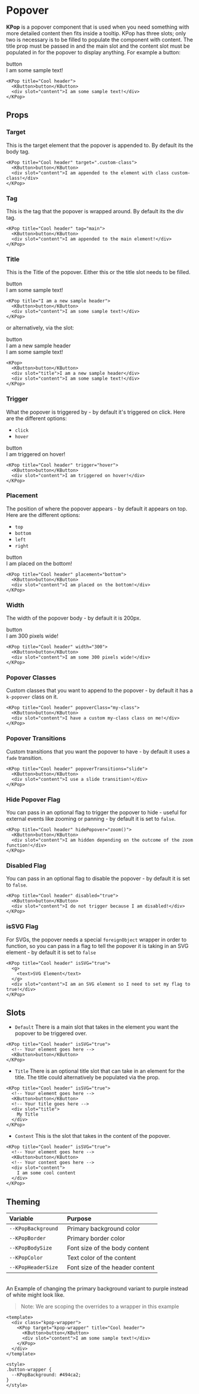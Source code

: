# Popover

**KPop** is a popover component that is used when you need something with more detailed content then fits inside a tooltip.
KPop has three slots; only two is necessary is to be filled to populate the component with content.
The title prop must be passed in and the main slot and the content slot must be populated in for the popover to display anything. 
For example a button:

<KPop title="Cool header">
  <KButton>button</KButton>
  <div slot="content">I am some sample text!</div>
</KPop>

```vue
<KPop title="Cool header">
  <KButton>button</KButton>
  <div slot="content">I am some sample text!</div>
</KPop>
```

## Props

### Target
This is the target element that the popover is appended to. By default its the body tag.

```vue
<KPop title="Cool header" target=".custom-class">
  <KButton>button</KButton>
  <div slot="content">I am appended to the element with class custom-class!</div>
</KPop>
```

### Tag
This is the tag that the popover is wrapped around. By default its the div tag.

```vue
<KPop title="Cool header" tag="main">
  <KButton>button</KButton>
  <div slot="content">I am appended to the main element!</div>
</KPop>
```

### Title
This is the Title of the popover. Either this or the title slot needs to be filled.

<KPop title="I am a new sample header">
  <KButton>button</KButton>
  <div slot="content">I am some sample text!</div>
</KPop>

```vue
<KPop title="I am a new sample header">
  <KButton>button</KButton>
  <div slot="content">I am some sample text!</div>
</KPop>
```

or alternatively, via the slot:

<KPop>
  <KButton>button</KButton>
  <div slot="title">I am a new sample header</div>
  <div slot="content">I am some sample text!</div>
</KPop>

```vue
<KPop>
  <KButton>button</KButton>
  <div slot="title">I am a new sample header</div>
  <div slot="content">I am some sample text!</div>
</KPop>
```

### Trigger
What the popover is triggered by - by default it's triggered on click.
Here are the different options:

- `click`
- `hover`

<KPop title="Cool header" trigger="hover">
  <KButton>button</KButton>
  <div slot="content">I am triggered on hover!</div>
</KPop>

```vue
<KPop title="Cool header" trigger="hover">
  <KButton>button</KButton>
  <div slot="content">I am triggered on hover!</div>
</KPop>
```

### Placement
The position of where the popover appears - by default it appears on top.
Here are the different options:

- `top`
- `bottom`
- `left`
- `right`

<KPop title="Cool header" placement="bottom">
  <KButton>button</KButton>
  <div slot="content">I am placed on the bottom!</div>
</KPop>

```vue
<KPop title="Cool header" placement="bottom">
  <KButton>button</KButton>
  <div slot="content">I am placed on the bottom!</div>
</KPop>
```

### Width
The width of the popover body - by default it is 200px.

<KPop title="Cool header" width="300">
  <KButton>button</KButton>
  <div slot="content">I am 300 pixels wide!</div>
</KPop>

```vue
<KPop title="Cool header" width="300">
  <KButton>button</KButton>
  <div slot="content">I am some 300 pixels wide!</div>
</KPop>
```

### Popover Classes
Custom classes that you want to append to the popover - by default it has a `k-popover` class on it.

```vue
<KPop title="Cool header" popoverClass="my-class">
  <KButton>button</KButton>
  <div slot="content">I have a custom my-class class on me!</div>
</KPop>
```

### Popover Transitions
Custom transitions that you want the popover to have - by default it uses a `fade` transition.

```vue
<KPop title="Cool header" popoverTransitions="slide">
  <KButton>button</KButton>
  <div slot="content">I use a slide transition!</div>
</KPop>
```

### Hide Popover Flag
You can pass in an optional flag to trigger the popover to hide - useful for external events like zooming or panning - by default it is set to `false`.

```vue
<KPop title="Cool header" hidePopover="zoom()">
  <KButton>button</KButton>
  <div slot="content">I am hidden depending on the outcome of the zoom function!</div>
</KPop>
```

### Disabled Flag
You can pass in an optional flag to disable the popover - by default it is set to `false`.

```vue
<KPop title="Cool header" disabled="true">
  <KButton>button</KButton>
  <div slot="content">I do not trigger because I am disabled!</div>
</KPop>
```

### isSVG Flag
For SVGs, the popover needs a special `foreignObject` wrapper in order to function, so you can pass in a flag to tell the popover it is taking in an SVG element - by default it is set to `false`

```vue
<KPop title="Cool header" isSVG="true">
  <g>
    <text>SVG Element</text>
  </g>
  <div slot="content">I am an SVG element so I need to set my flag to true!</div>
</KPop>
```

## Slots

- `Default` There is a main slot that takes in the element you want the popover to be triggered over.

```vue
<KPop title="Cool header" isSVG="true">
  <!-- Your element goes here -->
  <KButton>button</KButton>
</KPop>
```

- `Title`
There is an optional title slot that can take in an element for the title. The title could alternatively be populated via the prop.

```vue
<KPop title="Cool header" isSVG="true">
  <!-- Your element goes here -->
  <KButton>button</KButton>
  <!-- Your title goes here -->
  <div slot="title">
    My Title
  </div>
</KPop>
```

- `Content`
This is the slot that takes in the content of the popover.

```vue
<KPop title="Cool header" isSVG="true">
  <!-- Your element goes here -->
  <KButton>button</KButton>
  <!-- Your content goes here -->
  <div slot="content">
    I am some cool content
  </div>
</KPop>
```

## Theming
| Variable | Purpose
|:-------- |:-------
| `--KPopBackground `| Primary background color
| `--KPopBorder`| Primary border color
| `--KPopBodySize`| Font size of the body content
| `--KPopColor`| Text color of the content
| `--KPopHeaderSize`| Font size of the header content

\
An Example of changing the primary background variant to purple instead of white might
look like.  
> Note: We are scoping the overrides to a wrapper in this example

<template>
  <div class="kpop-wrapper">
    <KPop target="kpop-wrapper" title="Cool header">
      <KButton>button</KButton>
      <div slot="content">I am some sample text!</div>
    </KPop>
  </div>
</template>

```vue
<template>
  <div class="kpop-wrapper">
    <KPop target="kpop-wrapper" title="Cool header">
      <KButton>button</KButton>
      <div slot="content">I am some sample text!</div>
    </KPop>
  </div>
</template>

<style>
.button-wrapper {
  --KPopBackground: #494ca2;
}
</style>
```

<style scoped lang="scss">
.preview-code .preview div {
  display: flex;
  flex-wrap: wrap;
}
.kpop-wrapper {
  --KPopBackground: #494ca2;
}
</style>

